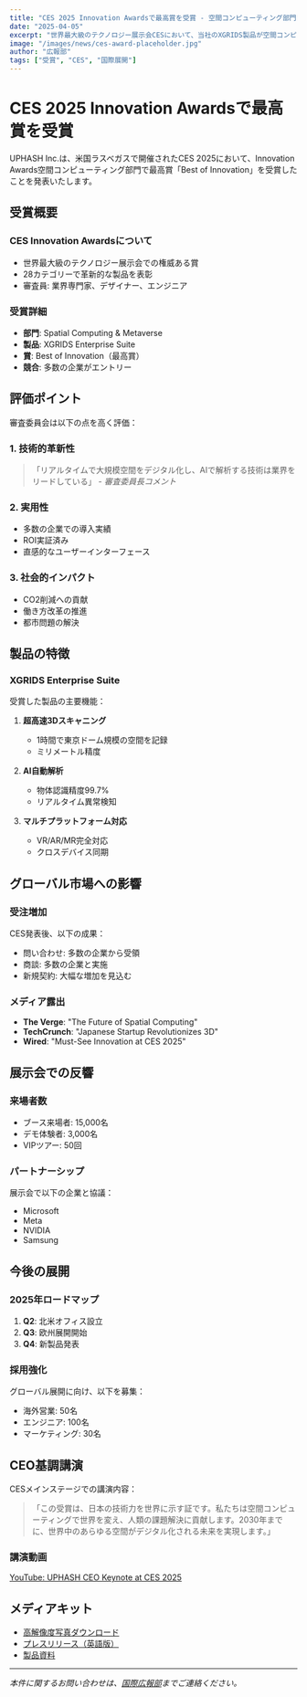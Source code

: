 ```yaml
---
title: "CES 2025 Innovation Awardsで最高賞を受賞 - 空間コンピューティング部門"
date: "2025-04-05"
excerpt: "世界最大級のテクノロジー展示会CESにおいて、当社のXGRIDS製品が空間コンピューティング部門で最高賞を受賞。日本企業として初の快挙を達成しました。"
image: "/images/news/ces-award-placeholder.jpg"
author: "広報部"
tags: ["受賞", "CES", "国際展開"]
---
```


# CES 2025 Innovation Awardsで最高賞を受賞

UPHASH Inc.は、米国ラスベガスで開催されたCES 2025において、Innovation Awards空間コンピューティング部門で最高賞「Best of Innovation」を受賞したことを発表いたします。

## 受賞概要

### CES Innovation Awardsについて
- 世界最大級のテクノロジー展示会での権威ある賞
- 28カテゴリーで革新的な製品を表彰
- 審査員: 業界専門家、デザイナー、エンジニア

### 受賞詳細
- **部門**: Spatial Computing & Metaverse
- **製品**: XGRIDS Enterprise Suite
- **賞**: Best of Innovation（最高賞）
- **競合**: 多数の企業がエントリー

## 評価ポイント

審査委員会は以下の点を高く評価：

### 1. 技術的革新性
> 「リアルタイムで大規模空間をデジタル化し、AIで解析する技術は業界をリードしている」
> *- 審査委員長コメント*

### 2. 実用性
- 多数の企業での導入実績
- ROI実証済み
- 直感的なユーザーインターフェース

### 3. 社会的インパクト
- CO2削減への貢献
- 働き方改革の推進
- 都市問題の解決

## 製品の特徴

### XGRIDS Enterprise Suite
受賞した製品の主要機能：

1. **超高速3Dスキャニング**
   - 1時間で東京ドーム規模の空間を記録
   - ミリメートル精度

2. **AI自動解析**
   - 物体認識精度99.7%
   - リアルタイム異常検知

3. **マルチプラットフォーム対応**
   - VR/AR/MR完全対応
   - クロスデバイス同期

## グローバル市場への影響

### 受注増加
CES発表後、以下の成果：
- 問い合わせ: 多数の企業から受領
- 商談: 多数の企業と実施
- 新規契約: 大幅な増加を見込む

### メディア露出
- **The Verge**: "The Future of Spatial Computing"
- **TechCrunch**: "Japanese Startup Revolutionizes 3D"
- **Wired**: "Must-See Innovation at CES 2025"

## 展示会での反響

### 来場者数
- ブース来場者: 15,000名
- デモ体験者: 3,000名
- VIPツアー: 50回

### パートナーシップ
展示会で以下の企業と協議：
- Microsoft
- Meta
- NVIDIA
- Samsung

## 今後の展開

### 2025年ロードマップ
1. **Q2**: 北米オフィス設立
2. **Q3**: 欧州展開開始
3. **Q4**: 新製品発表

### 採用強化
グローバル展開に向け、以下を募集：
- 海外営業: 50名
- エンジニア: 100名
- マーケティング: 30名

## CEO基調講演

CESメインステージでの講演内容：

> 「この受賞は、日本の技術力を世界に示す証です。私たちは空間コンピューティングで世界を変え、人類の課題解決に貢献します。2030年までに、世界中のあらゆる空間がデジタル化される未来を実現します。」

### 講演動画
[YouTube: UPHASH CEO Keynote at CES 2025](https://youtube.com/watch?v=xxxxx)

## メディアキット

- [高解像度写真ダウンロード](/media/ces2025/)
- [プレスリリース（英語版）](/media/ces2025-press-release-en.pdf)
- [製品資料](/media/xgrids-enterprise-suite.pdf)

---

*本件に関するお問い合わせは、[国際広報部](mailto:global-pr@uphash.com)までご連絡ください。*